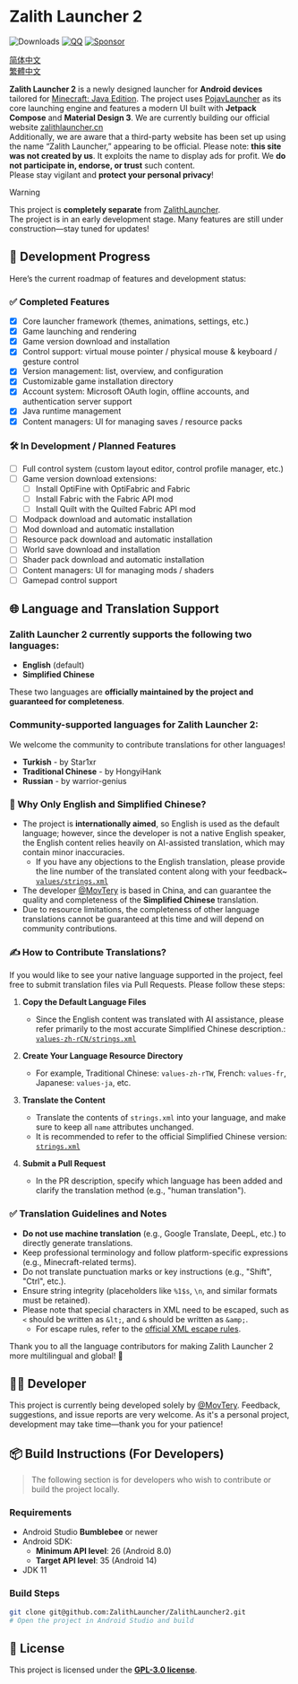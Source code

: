 # Zalith Launcher 2
![Downloads](https://img.shields.io/github/downloads/ZalithLauncher/ZalithLauncher2/total)
[![QQ](https://img.shields.io/badge/QQ-blue)](https://qm.qq.com/q/2MVxS0B29y)
[![Sponsor](https://img.shields.io/badge/sponsor-30363D?logo=GitHub-Sponsors)](https://afdian.com/a/MovTery)

[简体中文](README_ZH_CN.md)  
[繁體中文](README_ZH_TW.md)

**Zalith Launcher 2** is a newly designed launcher for **Android devices** tailored for [Minecraft: Java Edition](https://www.minecraft.net/). The project uses [PojavLauncher](https://github.com/PojavLauncherTeam/PojavLauncher/tree/v3_openjdk/app_pojavlauncher/src/main/jni) as its core launching engine and features a modern UI built with **Jetpack Compose** and **Material Design 3**.
We are currently building our official website [zalithlauncher.cn](https://zalithlauncher.cn)  
Additionally, we are aware that a third-party website has been set up using the name “Zalith Launcher,” appearing to be official. Please note: **this site was not created by us**. It exploits the name to display ads for profit. We **do not participate in, endorse, or trust** such content.  
Please stay vigilant and **protect your personal privacy**!  

> [!WARNING]
> This project is **completely separate** from [ZalithLauncher](https://github.com/ZalithLauncher/ZalithLauncher).  
> The project is in an early development stage. Many features are still under construction—stay tuned for updates!

## 📅 Development Progress

Here’s the current roadmap of features and development status:

### ✅ Completed Features

* [x] Core launcher framework (themes, animations, settings, etc.)
* [x] Game launching and rendering
* [x] Game version download and installation
* [x] Control support: virtual mouse pointer / physical mouse & keyboard / gesture control
* [x] Version management: list, overview, and configuration
* [x] Customizable game installation directory
* [x] Account system: Microsoft OAuth login, offline accounts, and authentication server support
* [x] Java runtime management
* [x] Content managers: UI for managing saves / resource packs

### 🛠️ In Development / Planned Features

* [ ] Full control system (custom layout editor, control profile manager, etc.)
* [ ] Game version download extensions:
    * [ ] Install OptiFine with OptiFabric and Fabric
    * [ ] Install Fabric with the Fabric API mod
    * [ ] Install Quilt with the Quilted Fabric API mod
* [ ] Modpack download and automatic installation
* [ ] Mod download and automatic installation
* [ ] Resource pack download and automatic installation
* [ ] World save download and installation
* [ ] Shader pack download and automatic installation
* [ ] Content managers: UI for managing mods / shaders
* [ ] Gamepad control support

## 🌐 Language and Translation Support

### Zalith Launcher 2 currently supports the following two languages:

* **English** (default)
* **Simplified Chinese**

These two languages are **officially maintained by the project and guaranteed for completeness**.

### Community-supported languages for Zalith Launcher 2:

We welcome the community to contribute translations for other languages!

* **Turkish** - by Star1xr
* **Traditional Chinese** - by HongyiHank
* **Russian** - by warrior-genius

### 📌 Why Only English and Simplified Chinese?

* The project is **internationally aimed**, so English is used as the default language; however, since the developer is not a native English speaker, the English content relies heavily on AI-assisted translation, which may contain minor inaccuracies.
   * If you have any objections to the English translation, please provide the line number of the translated content along with your feedback~ [`values/strings.xml`](./ZalithLauncher/src/main/res/values/strings.xml)
* The developer [@MovTery](https://github.com/MovTery) is based in China, and can guarantee the quality and completeness of the **Simplified Chinese** translation.
* Due to resource limitations, the completeness of other language translations cannot be guaranteed at this time and will depend on community contributions.

### ✍️ How to Contribute Translations?

If you would like to see your native language supported in the project, feel free to submit translation files via Pull Requests. Please follow these steps:

1. **Copy the Default Language Files**

   * Since the English content was translated with AI assistance, please refer primarily to the most accurate Simplified Chinese description.:  
     [`values-zh-rCN/strings.xml`](./ZalithLauncher/src/main/res/values-zh-rCN/strings.xml)
2. **Create Your Language Resource Directory**

   * For example, Traditional Chinese: `values-zh-rTW`, French: `values-fr`, Japanese: `values-ja`, etc.
3. **Translate the Content**

   * Translate the contents of `strings.xml` into your language, and make sure to keep all `name` attributes unchanged.
   * It is recommended to refer to the official Simplified Chinese version:
     [`strings.xml`](./ZalithLauncher/src/main/res/values-zh-rCN/strings.xml)
4. **Submit a Pull Request**

   * In the PR description, specify which language has been added and clarify the translation method (e.g., "human translation").

### ✅ Translation Guidelines and Notes

* **Do not use machine translation** (e.g., Google Translate, DeepL, etc.) to directly generate translations.
* Keep professional terminology and follow platform-specific expressions (e.g., Minecraft-related terms).
* Do not translate punctuation marks or key instructions (e.g., "Shift", "Ctrl", etc.).
* Ensure string integrity (placeholders like `%1$s`, `\n`, and similar formats must be retained).
* Please note that special characters in XML need to be escaped, such as `<` should be written as `&lt;`, and `&` should be written as `&amp;`.
   * For escape rules, refer to the [official XML escape rules](https://www.w3.org/TR/xml/#syntax).

Thank you to all the language contributors for making Zalith Launcher 2 more multilingual and global! 🎉

## 👨‍💻 Developer

This project is currently being developed solely by [@MovTery](https://github.com/MovTery).
Feedback, suggestions, and issue reports are very welcome. As it's a personal project, development may take time—thank you for your patience!

## 📦 Build Instructions (For Developers)

> The following section is for developers who wish to contribute or build the project locally.

### Requirements

* Android Studio **Bumblebee** or newer
* Android SDK:
  * **Minimum API level**: 26 (Android 8.0)
  * **Target API level**: 35 (Android 14)
* JDK 11

### Build Steps

```bash
git clone git@github.com:ZalithLauncher/ZalithLauncher2.git
# Open the project in Android Studio and build
```

## 📜 License

This project is licensed under the **[GPL-3.0 license](LICENSE)**.
